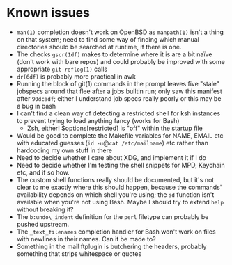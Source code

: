 Known issues
============

* `man(1)` completion doesn't work on OpenBSD as `manpath(1)` isn't a thing on
  that system; need to find some way of finding which manual directories should
  be searched at runtime, if there is one.
* The checks `gscr(1df)` makes to determine where it is are a bit naïve (don't
  work with bare repos) and could probably be improved with some appropriate
  `git-reflog(1)` calls
* `dr(6df)` is probably more practical in awk
* Running the block of git(1) commands in the prompt leaves five "stale"
  jobspecs around that flee after a jobs builtin run; only saw this manifest
  after `90dcadf`; either I understand job specs really poorly or this may be a
  bug in bash
* I can't find a clean way of detecting a restricted shell for ksh instances to
  prevent trying to load anything fancy (works for Bash)
    * Zsh, either! $options[restricted] is "off" within the startup file
* Would be good to complete the Makefile variables for NAME, EMAIL etc with
  educated guesses (`id -u`@`cat /etc/mailname`) etc rather than hardcoding my
  own stuff in there
* Need to decide whether I care about XDG, and implement it if I do
* Need to decide whether I'm testing the shell snippets for MPD, Keychain etc,
  and if so how.
* The custom shell functions really should be documented, but it's not clear to
  me exactly where this should happen, because the commands' availability
  depends on which shell you're using; the `sd` function isn't available when
  you're not using Bash. Maybe I should try to extend `help` without breaking
  it?
* The `b:undo\_indent` definition for the `perl` filetype can probably be
  pushed upstream.
* The `_text_filenames` completion handler for Bash won't work on files with
  newlines in their names. Can it be made to?
* Something in the mail ftplugin is butchering the headers, probably something
  that strips whitespace or quotes
